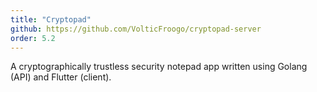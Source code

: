 ```yaml
---
title: "Cryptopad"
github: https://github.com/VolticFroogo/cryptopad-server
order: 5.2
---
```


A cryptographically trustless security notepad app written using Golang (API) and Flutter (client).